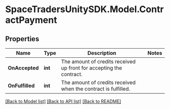 # SpaceTradersUnitySDK.Model.ContractPayment

## Properties

Name | Type | Description | Notes
------------ | ------------- | ------------- | -------------
**OnAccepted** | **int** | The amount of credits received up front for accepting the contract. | 
**OnFulfilled** | **int** | The amount of credits received when the contract is fulfilled. | 

[[Back to Model list]](../README.md#documentation-for-models) [[Back to API list]](../README.md#documentation-for-api-endpoints) [[Back to README]](../README.md)

